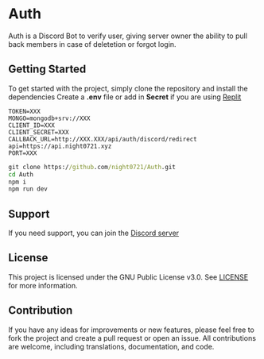 # Auth

Auth is a Discord Bot to verify user, giving server owner the ability to pull back members in case of deletetion or forgot login.
## Getting Started

To get started with the project, simply clone the repository and install the dependencies
Create a **.env** file or add in **Secret** if you are using [Replit](https://replit.com)
```Dotenv
TOKEN=XXX
MONGO=mongodb+srv://XXX
CLIENT_ID=XXX
CLIENT_SECRET=XXX
CALLBACK_URL=http://XXX.XXX/api/auth/discord/redirect
api=https://api.night0721.xyz
PORT=XXX
```
```cmd
git clone https://github.com/night0721/Auth.git
cd Auth
npm i
npm run dev
```

## Support

If you need support, you can join the [Discord server](https://discord.gg/SbQHChmGcp)

## License

This project is licensed under the GNU Public License v3.0. See [LICENSE](https://github.com/night0721/Auth/blob/master/LICENSE) for more information.

## Contribution

If you have any ideas for improvements or new features, please feel free to fork the project and create a pull request or open an issue.
All contributions are welcome, including translations, documentation, and code.
